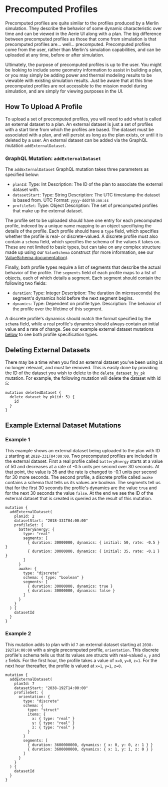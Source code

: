 # Precomputed Profiles

Precomputed profiles are quite similar to the profiles produced by a Merlin simulation. They describe the behavior of some dynamic characteristic over time and can be viewed in the Aerie UI along with a plan. The big difference between precomputed profiles as those that come from simulation is that precomputed profiles are... well... precomputed. Precomputed profiles come from the user, rather than Merlin's simulation capabilities, and can be uploaded at any time, before or after simulation.

Ultimately, the purpose of precomputed profiles is up to the user. You might be looking to include some geometry information to assist in building a plan, or you may simply be adding power and thermal modeling results to be viewable with existing simulation results. Just be aware that at this time precomputed profiles are not accessible to the mission model during simulation, and are simply for viewing purposes in the UI.

## How To Upload A Profile
To upload a set of precomputed profiles, you will need to add what is called an external dataset to a plan. An external dataset is just a set of profiles with a start time from which the profiles are based. The dataset must be associated with a plan, and will persist as long as the plan exists, or until it is deleted by a user. An external dataset can be added via the GraphQL mutation `addExternalDataset`.

### GraphQL Mutation: `addExternalDataset`
The `addExternalDataset` GraphQL mutation takes three parameters as specified below:
- `planId`:
    Type: Int
    Description: The ID of the plan to associate the external dataset with.
- `datasetStart`:
    Type: String
    Description: The UTC timestamp the dataset is based from.
    UTC Format: `yyyy-dddThh:mm:ss`
- `profileSet`: 
    Type: Object
    Description: The set of precomputed profiles that make up the external dataset.

The profile set to be uploaded should have one entry for each precomputed profile, indexed by a unique name mapping to an object specifiying the details of the profile. Each profile should have a `type` field, which specifies whether the profile is real- or discrete-valued. A discrete profile must also contain a `schema` field, which specifies the schema of the values it takes on. These are not limited to basic types, but can take on any complex structure made up using our `ValueSchema` construct (for more information, see our [ValueSchema documentation](https://github.com/NASA-AMMOS/aerie/wiki/Value-Schemas#value-schemas-from-code)).

Finally, both profile types require a list of segments that describe the actual behavior of the profile. The `segments` field of each profile maps to a list of objects, each of which details a segment. Each segment should contain the following two fields:

- `duration`:
    Type: Integer
    Description: The duration (in microseconds) the segment's dynamics hold before the next segment begins.
- `dynamics`:
    Type: Dependent on profile type.
    Description: The behavior of the profile over the lifetime of this segment.

A discrete profile's dynamics should match the format specified by the `schema` field, while a real profile's dynamics should always contain an initial value and a rate of change. See our example external dataset mutations [below](https://github.com/NASA-AMMOS/aerie/wiki/Precomputed-Profiles#example-external-dataset-mutations) to see both profile specification types.

## Deleting External Datasets
There may be a time when you find an external dataset you've been using is no longer relevant, and must be removed. This is easily done by providing the ID of the dataset you wish to delete to the `delete_dataset_by_pk` mutation. For example, the following mutation will delete the dataset with id 5:

```gql
mutation deletedDataset {
  delete_dataset_by_pk(id: 5) {
    id
  }
}
```

## Example External Dataset Mutations
### Example 1
This example shows an external dataset being uploaded to the plan with ID `2` starting at `2018-331T04:00:00`. Two precomputed profiles are included in the external dataset. First a real profile called `batteryEnergy` starts at a value of 50 and decreases at a rate of -0.5 units per second over 30 seconds. At that point, the value is 35 and the rate is changed to -0.1 units per second for 30 more seconds. The second profile, a discrete profile called `awake` contains a schema that tells us its values are boolean. The segments tell us that for the first 30 seconds the profile's dynamics are the value `true` and for the next 30 seconds the value `false`. At the end we see the ID of the external dataset that is created is queried as the result of this mutation.

```gql
mutation {
  addExternalDataset(
    planId: 2
    datasetStart: "2018-331T04:00:00"
    profileSet: {
      batteryEnergy: {
        type: "real"
        segments: [
          { duration: 30000000, dynamics: { initial: 50, rate: -0.5 } }
          { duration: 30000000, dynamics: { initial: 35, rate: -0.1 } }
        ]
      }
      awake: {
        type: "discrete"
        schema: { type: "boolean" }
        segments: [
          { duration: 30000000, dynamics: true }
          { duration: 30000000, dynamics: false }
        ]
      }
    }
  ) {
    datasetId
  }
}
```

### Example 2
This mutation adds to plan with id `7` an external dataset starting at `2038-192T14:00:00` with a single precomputed profile, `orientation`. This discrete profile's schema tells us that its values are structs with real-valued `x`, `y` and `z` fields. For the first hour, the profile takes a value of `x=0`, `y=0`, `z=1`. For the next hour thereafter, the profile is valued at `x=1`, `y=1`, `z=0`.

```gql
mutation {
  addExternalDataset(
    planId: 7
    datasetStart: "2038-192T14:00:00"
    profileSet: {
      orientation: {
        type: "discrete"
        schema: {
          type: "struct"
          items: {
            x: { type: "real" }
            y: { type: "real" }
            z: { type: "real" }
          }
        }
        segments: [
          { duration: 3600000000, dynamics: { x: 0, y: 0, z: 1 } }
          { duration: 3600000000, dynamics: { x: 1, y: 1, z: 0 } }
        ]
      }
    }
  ) {
    datasetId
  }
}
```